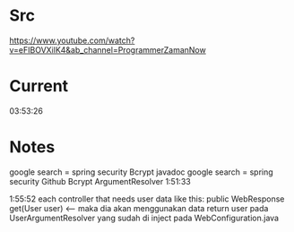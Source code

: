 # Src
https://www.youtube.com/watch?v=eFIBOVXilK4&ab_channel=ProgrammerZamanNow

# Current
03:53:26

# Notes
google search = spring security Bcrypt javadoc
google search = spring security Github Bcrypt
ArgumentResolver 1:51:33

1:55:52
each controller that needs user data like this:
public WebResponse<UserResponse> get(User user) <--
maka dia akan menggunakan data return user pada UserArgumentResolver yang sudah di inject pada WebConfiguration.java




